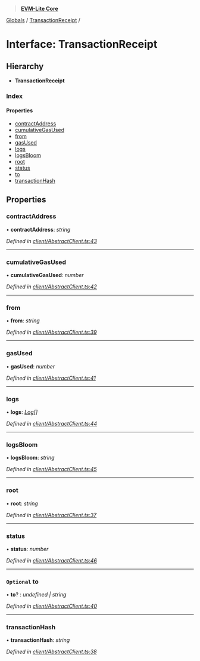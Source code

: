 > **[EVM-Lite Core](../README.md)**

[Globals](../globals.md) / [TransactionReceipt](transactionreceipt.md) /

# Interface: TransactionReceipt

## Hierarchy

* **TransactionReceipt**

### Index

#### Properties

* [contractAddress](transactionreceipt.md#contractaddress)
* [cumulativeGasUsed](transactionreceipt.md#cumulativegasused)
* [from](transactionreceipt.md#from)
* [gasUsed](transactionreceipt.md#gasused)
* [logs](transactionreceipt.md#logs)
* [logsBloom](transactionreceipt.md#logsbloom)
* [root](transactionreceipt.md#root)
* [status](transactionreceipt.md#status)
* [to](transactionreceipt.md#optional-to)
* [transactionHash](transactionreceipt.md#transactionhash)

## Properties

###  contractAddress

• **contractAddress**: *string*

*Defined in [client/AbstractClient.ts:43](https://github.com/mosaicnetworks/evm-lite-js/blob/0058f20/packages/core/src/client/AbstractClient.ts#L43)*

___

###  cumulativeGasUsed

• **cumulativeGasUsed**: *number*

*Defined in [client/AbstractClient.ts:42](https://github.com/mosaicnetworks/evm-lite-js/blob/0058f20/packages/core/src/client/AbstractClient.ts#L42)*

___

###  from

• **from**: *string*

*Defined in [client/AbstractClient.ts:39](https://github.com/mosaicnetworks/evm-lite-js/blob/0058f20/packages/core/src/client/AbstractClient.ts#L39)*

___

###  gasUsed

• **gasUsed**: *number*

*Defined in [client/AbstractClient.ts:41](https://github.com/mosaicnetworks/evm-lite-js/blob/0058f20/packages/core/src/client/AbstractClient.ts#L41)*

___

###  logs

• **logs**: *[Log](log.md)[]*

*Defined in [client/AbstractClient.ts:44](https://github.com/mosaicnetworks/evm-lite-js/blob/0058f20/packages/core/src/client/AbstractClient.ts#L44)*

___

###  logsBloom

• **logsBloom**: *string*

*Defined in [client/AbstractClient.ts:45](https://github.com/mosaicnetworks/evm-lite-js/blob/0058f20/packages/core/src/client/AbstractClient.ts#L45)*

___

###  root

• **root**: *string*

*Defined in [client/AbstractClient.ts:37](https://github.com/mosaicnetworks/evm-lite-js/blob/0058f20/packages/core/src/client/AbstractClient.ts#L37)*

___

###  status

• **status**: *number*

*Defined in [client/AbstractClient.ts:46](https://github.com/mosaicnetworks/evm-lite-js/blob/0058f20/packages/core/src/client/AbstractClient.ts#L46)*

___

### `Optional` to

• **to**? : *undefined | string*

*Defined in [client/AbstractClient.ts:40](https://github.com/mosaicnetworks/evm-lite-js/blob/0058f20/packages/core/src/client/AbstractClient.ts#L40)*

___

###  transactionHash

• **transactionHash**: *string*

*Defined in [client/AbstractClient.ts:38](https://github.com/mosaicnetworks/evm-lite-js/blob/0058f20/packages/core/src/client/AbstractClient.ts#L38)*